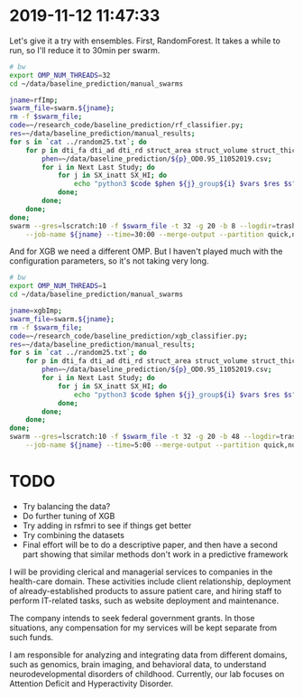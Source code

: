 # 2019-11-12 11:47:33

Let's give it a try with ensembles. First, RandomForest. It takes a while to
run, so I'll reduce it to 30min per swarm.

```bash
# bw
export OMP_NUM_THREADS=32
cd ~/data/baseline_prediction/manual_swarms

jname=rfImp;
swarm_file=swarm.${jname};
rm -f $swarm_file;
code=~/research_code/baseline_prediction/rf_classifier.py;
res=~/data/baseline_prediction/manual_results;
for s in `cat ../random25.txt`; do
    for p in dti_fa dti_ad dti_rd struct_area struct_volume struct_thickness; do
        phen=~/data/baseline_prediction/${p}_OD0.95_11052019.csv;
        for i in Next Last Study; do
            for j in SX_inatt SX_HI; do
                echo "python3 $code $phen ${j}_group${i} $vars $res $s" >> $swarm_file;
            done;
        done;
    done;
done;
swarm --gres=lscratch:10 -f $swarm_file -t 32 -g 20 -b 8 --logdir=trash_${jname} \
    --job-name ${jname} --time=30:00 --merge-output --partition quick,norm
```

And for XGB we need a different OMP. But I haven't played much with the
configuration parameters, so it's not taking very long.

```bash
# bw
export OMP_NUM_THREADS=1
cd ~/data/baseline_prediction/manual_swarms

jname=xgbImp;
swarm_file=swarm.${jname};
rm -f $swarm_file;
code=~/research_code/baseline_prediction/xgb_classifier.py;
res=~/data/baseline_prediction/manual_results;
for s in `cat ../random25.txt`; do
    for p in dti_fa dti_ad dti_rd struct_area struct_volume struct_thickness; do
        phen=~/data/baseline_prediction/${p}_OD0.95_11052019.csv;
        for i in Next Last Study; do
            for j in SX_inatt SX_HI; do
                echo "python3 $code $phen ${j}_group${i} $vars $res $s" >> $swarm_file;
            done;
        done;
    done;
done;
swarm --gres=lscratch:10 -f $swarm_file -t 32 -g 20 -b 48 --logdir=trash_${jname} \
    --job-name ${jname} --time=5:00 --merge-output --partition quick,norm
```

# TODO
 * Try balancing the data?
 * Do further tuning of XGB
 * Try adding in rsfmri to see if things get better
 * Try combining the datasets
 * Final effort will be to do a descriptive paper, and then have a second part
   showing that similar methods don't work in a predictive framework 

I will be providing clerical and managerial services to companies in the
health-care domain. These activities include client relationship, deployment of
already-established products to assure patient care, and hiring staff to perform
IT-related tasks, such as website deployment and maintenance.

The company intends to seek federal government grants. In those situations, any
compensation for my services will be kept separate from such funds.

I am responsible for analyzing and integrating data from different domains, such
as genomics, brain imaging, and behavioral data, to understand
neurodevelopmental disorders of childhood. Currently, our lab focuses on
Attention Deficit and Hyperactivity Disorder.

